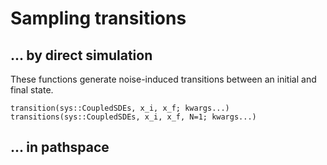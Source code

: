 # Sampling transitions

## ... by direct simulation
These functions generate noise-induced transitions between an initial and final state.

```@docs
transition(sys::CoupledSDEs, x_i, x_f; kwargs...)
transitions(sys::CoupledSDEs, x_i, x_f, N=1; kwargs...)
```

## ... in pathspace
<!-- 
```@docs
langevinmcmc(sys::CoupledSDE, init; kwargs...)
stochastic_bridge(sys::CoupledSDE, Tphys::Float64, Δz::Float64)
symbolise_spde(sys::CoupledSDE)
langevinmcmc_spde(u, p, t)
``` -->